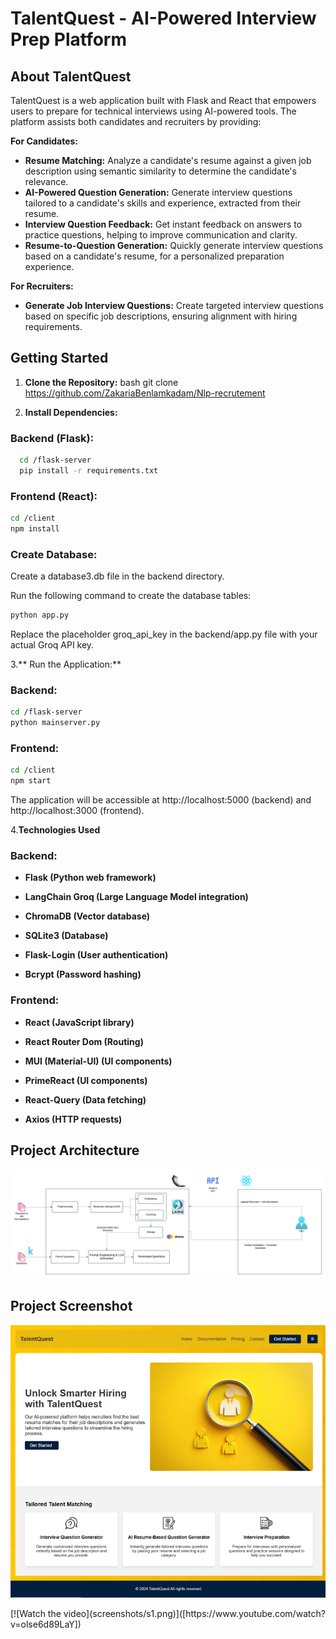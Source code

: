 # TalentQuest -  AI-Powered Interview Prep Platform 


##  About TalentQuest

TalentQuest is a web application built with Flask and React that empowers users to prepare for technical interviews using AI-powered tools. The platform assists both candidates and recruiters by providing:

**For Candidates:**

* **Resume Matching:** Analyze a candidate's resume against a given job description using  semantic similarity to determine the candidate's relevance.
* **AI-Powered Question Generation:** Generate interview questions tailored to a candidate's skills and experience, extracted from their resume.
* **Interview Question Feedback:** Get instant feedback on answers to practice questions, helping to improve communication and clarity.
* **Resume-to-Question Generation:** Quickly generate interview questions based on a candidate's resume, for a personalized preparation experience.

**For Recruiters:**

* **Generate Job Interview Questions:**  Create targeted interview questions based on specific job descriptions, ensuring alignment with hiring requirements.

## Getting Started

1. **Clone the Repository:**
   bash
   git clone https://github.com/ZakariaBenlamkadam/Nlp-recrutement


2. **Install Dependencies:**

### Backend (Flask):


```bash
  cd /flask-server
  pip install -r requirements.txt
````
    

### Frontend (React):
```bash
cd /client
npm install
```
### Create Database:

Create a database3.db file in the backend directory.

Run the following command to create the database tables:
```bash
python app.py
```

Replace the placeholder groq_api_key in the backend/app.py file with your actual Groq API key.

3.** Run the Application:**

### Backend:
```bash
cd /flask-server
python mainserver.py
```
### Frontend:
```bash
cd /client
npm start
```

The application will be accessible at http://localhost:5000 (backend) and http://localhost:3000 (frontend).

4.**Technologies Used**
### Backend:

* **Flask (Python web framework)**

* **LangChain Groq (Large Language Model integration)**

* **ChromaDB (Vector database)**

* **SQLite3 (Database)**

* **Flask-Login (User authentication)**

* **Bcrypt (Password hashing)**

### Frontend:

* **React (JavaScript library)**

* **React Router Dom (Routing)**

* **MUI (Material-UI) (UI components)**

* **PrimeReact (UI components)**

* **React-Query (Data fetching)**

* **Axios (HTTP requests)**

## Project Architecture
<div align="center">

  ![Project Screenshot](screenshots/architecture.png)

</div>


## Project Screenshot
<div align="center">





  ![Project Screenshot](screenshots/s1.png)

</div>
[![Watch the video](screenshots/s1.png)]([https://www.youtube.com/watch?v=olse6d89LaY])

